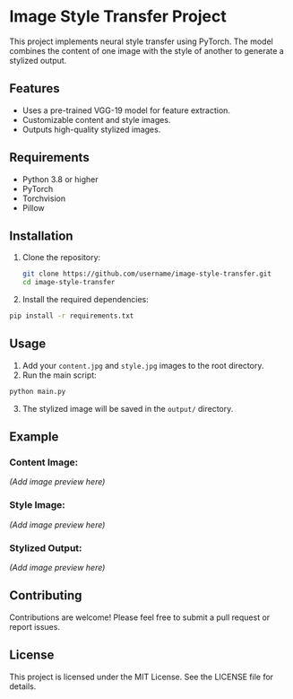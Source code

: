 # Image Style Transfer Project

This project implements neural style transfer using PyTorch. The model combines the content of one image with the style of another to generate a stylized output.

## Features
- Uses a pre-trained VGG-19 model for feature extraction.
- Customizable content and style images.
- Outputs high-quality stylized images.

## Requirements
- Python 3.8 or higher
- PyTorch
- Torchvision
- Pillow

## Installation
1. Clone the repository:
   ```bash
   git clone https://github.com/username/image-style-transfer.git
   cd image-style-transfer

2. Install the required dependencies:
```bash
pip install -r requirements.txt
```

## Usage

1. Add your `content.jpg` and `style.jpg` images to the root directory.
2. Run the main script:

```bash
python main.py
```

3. The stylized image will be saved in the `output/` directory.

## Example

### Content Image:
*(Add image preview here)*

### Style Image:
*(Add image preview here)*

### Stylized Output:
*(Add image preview here)*

## Contributing

Contributions are welcome! Please feel free to submit a pull request or report issues.

## License

This project is licensed under the MIT License. See the LICENSE file for details.

